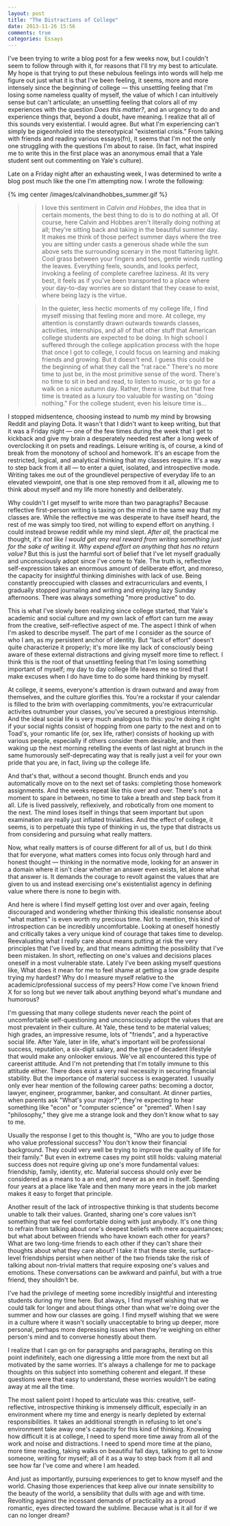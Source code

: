 ```yaml
---
layout: post
title: "The Distractions of College"
date: 2013-11-26 15:56
comments: true
categories: Essays
---
```


I've been trying to write a blog post for a few weeks now, but I couldn't seem to follow through with it, for reasons that I'll try my best to articulate. My hope is that trying to put these nebulous feelings into words will help me figure out just what it is that I've been feeling, it seems, more and more intensely since the beginning of college — this unsettling feeling that I'm losing some nameless quality of myself, the value of which I can intuitively sense but can't articulate; an unsettling feeling that colors all of my experiences with the question *Does this matter?*, and an urgency to do and experience things that, beyond a doubt, have meaning. I realize that all of this sounds very existential. I would agree. But what I'm experiencing can't simply be pigeonholed into the stereotypical "existential crisis." From talking with friends and reading various essays(fn), it seems that I'm not the only one struggling with the questions I'm about to raise. (In fact, what inspired me to write this in the first place was an anonymous email that a Yale student sent out commenting on Yale's culture).

Late on a Friday night after an exhausting week, I was determined to write a blog post much like the one I'm attempting now. I wrote the following:

{% img center /images/calvinandhobbes_summer.gif %}

> > I love this sentiment in *Calvin and Hobbes*, the idea that in certain moments, the best thing to do is to do nothing at all. Of course, here Calvin and Hobbes aren't literally doing nothing at all; they're sitting back and taking in the beautiful summer day. It makes me think of those perfect summer days where the tree you are sitting under casts a generous shade while the sun above sets the surrounding scenary in the most flattering light. Cool grass between your fingers and toes, gentle winds rustling the leaves. Everything feels, sounds, and looks perfect, invoking a feeling of complete carefree laziness. At its very best, it feels as if you've been transported to a place where your day-to-day worries are so distant that they cease to exist, where being lazy is the virtue.

> > In the quieter, less hectic moments of my college life, I find myself missing that feeling more and more. At college, my attention is constantly drawn outwards towards classes, activities, internships, and all of that other stuff that American college students are expected to be doing. In high school I suffered through the college application process with the hope that once I got to college, I could focus on learning and making friends and growing. But it doesn't end. I guess this could be the beginning of what they call the "rat race." There's no more time to just be, in the most primitive sense of the word. There's no time to sit in bed and read, to listen to music, or to go for a walk on a nice autumn day. Rather, there is time, but that free time is treated as a luxury too valuable for wasting on "doing nothing."
> > For the college student, even his leisure time is...

I stopped midsentence, choosing instead to numb my mind by browsing Reddit and playing Dota. It wasn't that I didn't want to keep writing, but that it was a Friday night — one of the few times during the week that I get to kickback and give my brain a desperately needed rest after a long week of overclocking it on psets and readings. Leisure writing is, of course, a kind of break from the monotony of school and homework. It's an escape from the restricted, logical, and analytical thinking that my classes require. It's a way to step back from it all — to enter a quiet, isolated, and introspective mode. Writing takes me out of the groundlevel perspective of everyday life to an elevated viewpoint, one that is one step removed from it all, allowing me to think about myself and my life more honestly and deliberately.

Why couldn't I get myself to write more than two paragraphs? Because reflective first-person writing is taxing on the mind in the same way that my classes are. While the reflective me was desperate to have itself heard, the rest of me was simply too tired, not willing to expend effort on anything. I could instead browse reddit while my mind slept. *After all,* the practical me thought, *it's not like I would get any real reward from writing something just for the sake of writing it. Why expend effort on anything that has no return value?* But this is just the harmful sort of belief that I've let myself gradually and unconsciously adopt since I've come to Yale. The truth is, reflective self-expression takes an enormous amount of deliberate effort, and moreso, the capacity for insightful thinking diminishes with lack of use. Being constantly preoccupied with classes and extracurriculars and events, I gradually stopped journaling and writing and enjoying  lazy Sunday afternoons. There was always something "more productive" to do.

This is what I've slowly been realizing since college started, that Yale's academic and social culture and my own lack of effort can turn me away from the creative, self-reflective aspect of me. The aspect I think of when I'm asked to describe myself. The part of me I consider as the source of who I am, as my persistent anchor of identity. But "lack of effort" doesn't quite characterize it properly; it's more like my lack of consciously being aware of these external distractions and giving myself more time to reflect. I think this is the root of that unsettling feeling that I'm losing something important of myself; my day to day college life leaves me so tired that I make excuses when I do have time to do some hard thinking by myself.

At college, it seems, everyone's attention is drawn outward and away from themselves, and the culture glorifies this. You're a rockstar if your calendar is filled to the brim with overlapping commitments, you're extracurricular activites outnumber your classes, you've secured a prestigious  internship. And the ideal social life is very much analogous to this: you're doing it right if your social nights consist of hopping from one party to the next and on to Toad's, your romantic life (or, sex life, rather) consists of hooking up with various people, especially if others consider them desirable, and then waking up the next morning retelling the events of last night at brunch in the same humorously self-deprecating way that is really just a veil for your own pride that you are, in fact, living up the college life.

And that's that, without a second thought. Brunch ends and you automatically move on to the next set of tasks: completing those homework assignments. And the weeks repeat like this over and over. There's not a moment to spare in between, no time to take a breath and step back from it all. Life is lived passively, reflexively, and robotically from one moment to the next. The mind loses itself in things that seem important but upon examination are really just inflated trivialities. And the effect of college, it seems, is to perpetuate this type of thinking in us, the type that distracts us from considering and pursuing what really matters.

Now, what really matters is of course different for all of us, but I do think that for everyone, what matters comes into focus only through hard and honest thought — thinking in the normative mode, looking for an answer in a domain where it isn't clear whether an answer even exists, let alone what that answer is. It demands the courage to revolt against the values that are given to us and instead exercising one's existentialist agency in defining value where there is none to begin with.

And here is where I find myself getting lost over and over again, feeling discouraged and wondering whether thinking this idealistic nonsense about "what matters" is even worth my precious time. Not to mention, this kind of introspection can be incredibly uncomfortable. Looking at oneself honestly and critically takes a very unique kind of courage that takes time to develop. Reevaluating what I really care about means putting at risk the very principles that I've lived by, and that means admitting the possibility that I've been mistaken. In short, reflecting on one's values and decisions places oneself in a most vulnerable state. Lately I've been asking myself questions like, What does it mean for me to feel shame at getting a low grade despite trying my hardest? Why do I measure myself relative to the academic/professional success of my peers? How come I've known friend X for so long but we never talk about anything beyond what's mundane and humorous?

I'm guessing that many college students never reach the point of uncomfortable self-questioning and unconsciously adopt the values that are most prevalent in their culture. At Yale, these tend to be material values; high grades, an impressive resume, lots of "friends", and a hyperactive social life. After Yale, later in life, what's important will be professional success, reputation, a six-digit salary, and the type of decadent lifestyle that would make any onlooker envious. We've all encountered this type of careerist attitude. And I'm not pretending that I'm totally immune to this attitude either. There does exist a very real necessity in securing financial stability. But the importance of material success is exaggerated. I usually only ever hear mention of the following career paths: becoming a doctor, lawyer, engineer, programmer, banker, and consultant. At dinner parties, when parents ask "What's your major?", they're expecting to hear something like "econ" or "computer science" or "premed". When I say "philosophy," they give me a strange look and they don't know what to say to me.

Usually the response I get to this thought is, "Who are you to judge those who value professional success? You don't know their financial background. They could very well be trying to improve the quality of life for their family." But even in extreme cases my point still holds: valuing material success does not require giving up one's more fundamental values: friendship, family, identity, etc. Material success should only ever be considered as a means to a an end, and never as an end in itself. Spending four years at a place like Yale and then many more years in the job market makes it easy to forget that principle.

Another result of the lack of introspective thinking is that students become unable to talk their values. Granted, sharing one's core values isn't something that we feel comfortable doing with just anybody. It's one thing to refrain from talking about one's deepest beliefs with mere acquaintances;  but what about between friends who have known each other for years? What are two long-time friends to each other if they can't share their thoughts about what they care about? I take it that these sterile, surface-level friendships persist when neither of the two friends take the risk of talking about non-trivial matters that require exposing one's values and emotions. These conversations can be awkward and painful, but with a true friend, they shouldn't be.

I've had the privilege of meeting some incredibly insightful and interesting students during my time here. But always, I find myself wishing that we could talk for longer and about things other than what we're doing over the summer and how our classes are going. I find myself wishing that we were in a culture where it wasn't socially unacceptable to bring up deeper, more personal, perhaps  more depressing issues when they're weighing on either person's mind and to converse honestly about them.

I realize that I can go on for paragraphs and paragraphs, iterating on this point indefinitely, each one digressing a little more from the next but all motivated by the same worries. It's always a challenge for me to package thoughts on this subject into something coherent and elegant. If these questions were that easy to understand, these worries wouldn't be eating away at me all the time.

The most salient point I hoped to articulate was this: creative, self-reflective, introspective thinking is immensely difficult, especially in an environment where my time and energy is nearly depleted by external responsibilities. It takes an additional strength in refusing to let one's environment take away one's capacity for this kind of thinking. Knowing how difficult it is at college, I need to spend more time away from all of the work and noise and distractions. I need to spend more time at the piano, more time reading, taking walks on beautiful fall days, talking to get to know someone, writing for myself; all of it as a way to step back from it all and see how far I've come and where I am headed.

And just as importantly, pursuing experiences to get to know myself and the world. Chasing those experiences that keep alive our innate sensibility to the beauty of the world, a sensibility that dulls with age and with time. Revolting against the incessant demands of practicality as a proud romantic, eyes directed toward the sublime. Because what is it all for if we can no longer dream?